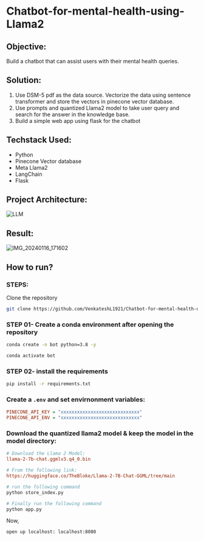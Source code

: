 # Chatbot-for-mental-health-using-Llama2

## Objective:

Build a chatbot that can assist users with their mental health queries.

## Solution:

1. Use DSM-5 pdf as the data source. Vectorize the data using sentence transformer and store the vectors in pinecone vector database.
2. Use prompts and quantized Llama2 model to take user query and search for the answer in the knowledge base.
3. Build a simple web app using flask for the chatbot


## Techstack Used:

- Python
- Pinecone Vector database
- Meta Llama2
- LangChain
- Flask


## Project Architecture:
![LLM](https://github.com/VenkateshL1921/Chatbot-for-mental-health-using-Llama2/assets/108605062/48ae622f-dddb-4b17-88ba-569d32463cb8)

## Result: 
![IMG_20240116_171602](https://github.com/VenkateshL1921/Chatbot-for-mental-health-using-Llama2/assets/108605062/e114329d-70c2-493a-aaea-86504260ce70)


## How to run?
### STEPS:

Clone the repository

```bash
git clone https://github.com/VenkateshL1921/Chatbot-for-mental-health-using-Llama2.git
```

### STEP 01- Create a conda environment after opening the repository

```bash
conda create -n bot python=3.8 -y
```

```bash
conda activate bot
```

### STEP 02- install the requirements
```bash
pip install -r requirements.txt
```


### Create a `.env` and set envirnonment variables:

```ini
PINECONE_API_KEY = "xxxxxxxxxxxxxxxxxxxxxxxxxxxxx"
PINECONE_API_ENV = "xxxxxxxxxxxxxxxxxxxxxxxxxxxxx"
```


### Download the quantized llama2 model & keep the model in the model directory:

```ini
# Download the Llama 2 Model:
llama-2-7b-chat.ggmlv3.q4_0.bin

# From the following link:
https://huggingface.co/TheBloke/Llama-2-7B-Chat-GGML/tree/main
```

```bash
# run the following command
python store_index.py
```

```bash
# Finally run the following command
python app.py
```

Now,
```bash
open up localhost: localhost:8080
```




